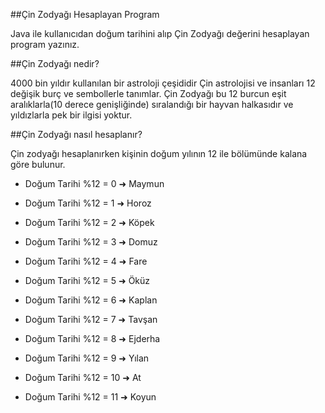 ##Çin Zodyağı Hesaplayan Program

Java ile kullanıcıdan doğum tarihini alıp Çin Zodyağı değerini hesaplayan program yazınız.


##Çin Zodyağı nedir?

4000 bin yıldır kullanılan bir astroloji çeşididir Çin astrolojisi ve insanları 12 değişik burç ve sembollerle tanımlar. Çin Zodyağı bu 12 burcun eşit aralıklarla(10 derece genişliğinde) sıralandığı bir hayvan halkasıdır ve yıldızlarla pek bir ilgisi yoktur.

##Çin Zodyağı nasıl hesaplanır?

Çin zodyağı hesaplanırken kişinin doğum yılının 12 ile bölümünde kalana göre bulunur.



* Doğum Tarihi %12 = 0 ➜ Maymun

* Doğum Tarihi %12 = 1 ➜ Horoz

* Doğum Tarihi %12 = 2 ➜ Köpek

* Doğum Tarihi %12 = 3 ➜ Domuz

* Doğum Tarihi %12 = 4 ➜ Fare

* Doğum Tarihi %12 = 5 ➜ Öküz

* Doğum Tarihi %12 = 6 ➜ Kaplan

* Doğum Tarihi %12 = 7 ➜ Tavşan

* Doğum Tarihi %12 = 8 ➜ Ejderha

* Doğum Tarihi %12 = 9 ➜ Yılan

* Doğum Tarihi %12 = 10 ➜ At

* Doğum Tarihi %12 = 11 ➜ Koyun